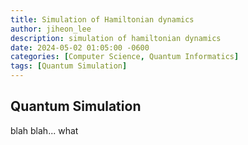 ```yaml
---
title: Simulation of Hamiltonian dynamics
author: jiheon_lee
description: simulation of hamiltonian dynamics
date: 2024-05-02 01:05:00 -0600
categories: [Computer Science, Quantum Informatics]
tags: [Quantum Simulation]
---
```


## Quantum Simulation
blah blah...
what